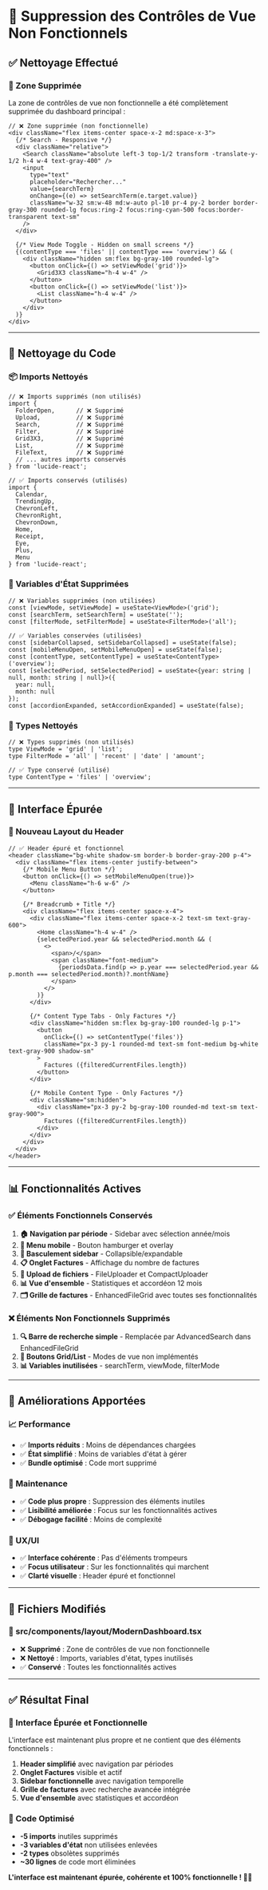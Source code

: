 # 🧹 Suppression des Contrôles de Vue Non Fonctionnels

## ✅ **Nettoyage Effectué**

### **🎯 Zone Supprimée**
La zone de contrôles de vue non fonctionnelle a été complètement supprimée du dashboard principal :

```tsx
// ❌ Zone supprimée (non fonctionnelle)
<div className="flex items-center space-x-2 md:space-x-3">
  {/* Search - Responsive */}
  <div className="relative">
    <Search className="absolute left-3 top-1/2 transform -translate-y-1/2 h-4 w-4 text-gray-400" />
    <input
      type="text"
      placeholder="Rechercher..."
      value={searchTerm}
      onChange={(e) => setSearchTerm(e.target.value)}
      className="w-32 sm:w-48 md:w-auto pl-10 pr-4 py-2 border border-gray-300 rounded-lg focus:ring-2 focus:ring-cyan-500 focus:border-transparent text-sm"
    />
  </div>

  {/* View Mode Toggle - Hidden on small screens */}
  {(contentType === 'files' || contentType === 'overview') && (
    <div className="hidden sm:flex bg-gray-100 rounded-lg">
      <button onClick={() => setViewMode('grid')}>
        <Grid3X3 className="h-4 w-4" />
      </button>
      <button onClick={() => setViewMode('list')}>
        <List className="h-4 w-4" />
      </button>
    </div>
  )}
</div>
```

---

## 🧽 **Nettoyage du Code**

### **📦 Imports Nettoyés**
```tsx
// ❌ Imports supprimés (non utilisés)
import { 
  FolderOpen,      // ❌ Supprimé
  Upload,          // ❌ Supprimé  
  Search,          // ❌ Supprimé
  Filter,          // ❌ Supprimé
  Grid3X3,         // ❌ Supprimé
  List,            // ❌ Supprimé
  FileText,        // ❌ Supprimé
  // ... autres imports conservés
} from 'lucide-react';

// ✅ Imports conservés (utilisés)
import { 
  Calendar, 
  TrendingUp,
  ChevronLeft,
  ChevronRight,
  ChevronDown,
  Home,
  Receipt,
  Eye,
  Plus,
  Menu
} from 'lucide-react';
```

### **🔧 Variables d'État Supprimées**
```tsx
// ❌ Variables supprimées (non utilisées)
const [viewMode, setViewMode] = useState<ViewMode>('grid');
const [searchTerm, setSearchTerm] = useState('');
const [filterMode, setFilterMode] = useState<FilterMode>('all');

// ✅ Variables conservées (utilisées)
const [sidebarCollapsed, setSidebarCollapsed] = useState(false);
const [mobileMenuOpen, setMobileMenuOpen] = useState(false);
const [contentType, setContentType] = useState<ContentType>('overview');
const [selectedPeriod, setSelectedPeriod] = useState<{year: string | null, month: string | null}>({
  year: null,
  month: null
});
const [accordionExpanded, setAccordionExpanded] = useState(false);
```

### **📝 Types Nettoyés**
```tsx
// ❌ Types supprimés (non utilisés)
type ViewMode = 'grid' | 'list';
type FilterMode = 'all' | 'recent' | 'date' | 'amount';

// ✅ Type conservé (utilisé)
type ContentType = 'files' | 'overview';
```

---

## 🎨 **Interface Épurée**

### **📐 Nouveau Layout du Header**
```tsx
// ✅ Header épuré et fonctionnel
<header className="bg-white shadow-sm border-b border-gray-200 p-4">
  <div className="flex items-center justify-between">
    {/* Mobile Menu Button */}
    <button onClick={() => setMobileMenuOpen(true)}>
      <Menu className="h-6 w-6" />
    </button>

    {/* Breadcrumb + Title */}
    <div className="flex items-center space-x-4">
      <div className="flex items-center space-x-2 text-sm text-gray-600">
        <Home className="h-4 w-4" />
        {selectedPeriod.year && selectedPeriod.month && (
          <>
            <span>/</span>
            <span className="font-medium">
              {periodsData.find(p => p.year === selectedPeriod.year && p.month === selectedPeriod.month)?.monthName}
            </span>
          </>
        )}
      </div>
      
      {/* Content Type Tabs - Only Factures */}
      <div className="hidden sm:flex bg-gray-100 rounded-lg p-1">
        <button
          onClick={() => setContentType('files')}
          className="px-3 py-1 rounded-md text-sm font-medium bg-white text-gray-900 shadow-sm"
        >
          Factures ({filteredCurrentFiles.length})
        </button>
      </div>

      {/* Mobile Content Type - Only Factures */}
      <div className="sm:hidden">
        <div className="px-3 py-2 bg-gray-100 rounded-md text-sm text-gray-900">
          Factures ({filteredCurrentFiles.length})
        </div>
      </div>
    </div>
  </div>
</header>
```

---

## 📊 **Fonctionnalités Actives**

### **✅ Éléments Fonctionnels Conservés**
1. **🏠 Navigation par période** - Sidebar avec sélection année/mois
2. **📱 Menu mobile** - Bouton hamburger et overlay
3. **🔄 Basculement sidebar** - Collapsible/expandable
4. **📋 Onglet Factures** - Affichage du nombre de factures
5. **📂 Upload de fichiers** - FileUploader et CompactUploader
6. **📊 Vue d'ensemble** - Statistiques et accordéon 12 mois
7. **🗂️ Grille de factures** - EnhancedFileGrid avec toutes ses fonctionnalités

### **❌ Éléments Non Fonctionnels Supprimés**
1. **🔍 Barre de recherche simple** - Remplacée par AdvancedSearch dans EnhancedFileGrid
2. **🔲 Boutons Grid/List** - Modes de vue non implémentés
3. **📊 Variables inutilisées** - searchTerm, viewMode, filterMode

---

## 🚀 **Améliorations Apportées**

### **📈 Performance**
- ✅ **Imports réduits** : Moins de dépendances chargées
- ✅ **État simplifié** : Moins de variables d'état à gérer
- ✅ **Bundle optimisé** : Code mort supprimé

### **🧹 Maintenance**
- ✅ **Code plus propre** : Suppression des éléments inutiles
- ✅ **Lisibilité améliorée** : Focus sur les fonctionnalités actives
- ✅ **Débogage facilité** : Moins de complexité

### **🎯 UX/UI**
- ✅ **Interface cohérente** : Pas d'éléments trompeurs
- ✅ **Focus utilisateur** : Sur les fonctionnalités qui marchent
- ✅ **Clarté visuelle** : Header épuré et fonctionnel

---

## 🔧 **Fichiers Modifiés**

### **📁 src/components/layout/ModernDashboard.tsx**
- ❌ **Supprimé** : Zone de contrôles de vue non fonctionnelle
- ❌ **Nettoyé** : Imports, variables d'état, types inutilisés
- ✅ **Conservé** : Toutes les fonctionnalités actives

---

## ✅ **Résultat Final**

### **🎯 Interface Épurée et Fonctionnelle**
L'interface est maintenant plus propre et ne contient que des éléments fonctionnels :

1. **Header simplifié** avec navigation par périodes
2. **Onglet Factures** visible et actif
3. **Sidebar fonctionnelle** avec navigation temporelle
4. **Grille de factures** avec recherche avancée intégrée
5. **Vue d'ensemble** avec statistiques et accordéon

### **🧹 Code Optimisé**
- **-5 imports** inutiles supprimés
- **-3 variables d'état** non utilisées enlevées  
- **-2 types** obsolètes supprimés
- **~30 lignes** de code mort éliminées

**L'interface est maintenant épurée, cohérente et 100% fonctionnelle ! 🎉✨**
